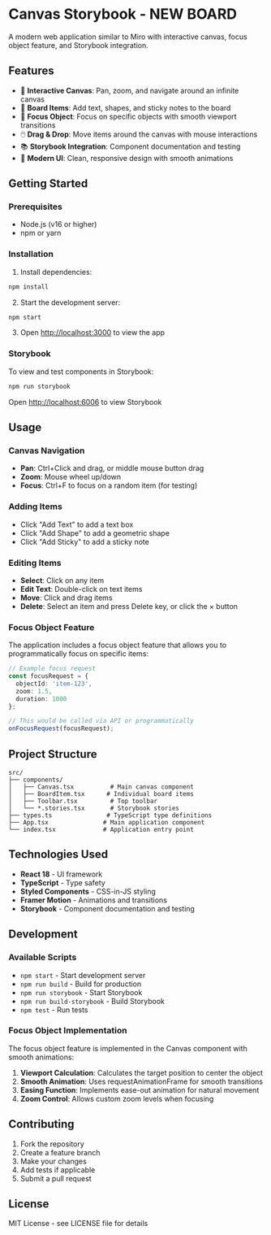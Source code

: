 # Canvas Storybook - NEW BOARD

A modern web application similar to Miro with interactive canvas, focus object feature, and Storybook integration.

## Features

- 🎨 **Interactive Canvas**: Pan, zoom, and navigate around an infinite canvas
- 📝 **Board Items**: Add text, shapes, and sticky notes to the board
- 🎯 **Focus Object**: Focus on specific objects with smooth viewport transitions
- 🖱️ **Drag & Drop**: Move items around the canvas with mouse interactions
- 📚 **Storybook Integration**: Component documentation and testing
- 🎨 **Modern UI**: Clean, responsive design with smooth animations

## Getting Started

### Prerequisites

- Node.js (v16 or higher)
- npm or yarn

### Installation

1. Install dependencies:
```bash
npm install
```

2. Start the development server:
```bash
npm start
```

3. Open [http://localhost:3000](http://localhost:3000) to view the app

### Storybook

To view and test components in Storybook:

```bash
npm run storybook
```

Open [http://localhost:6006](http://localhost:6006) to view Storybook

## Usage

### Canvas Navigation
- **Pan**: Ctrl+Click and drag, or middle mouse button drag
- **Zoom**: Mouse wheel up/down
- **Focus**: Ctrl+F to focus on a random item (for testing)

### Adding Items
- Click "Add Text" to add a text box
- Click "Add Shape" to add a geometric shape
- Click "Add Sticky" to add a sticky note

### Editing Items
- **Select**: Click on any item
- **Edit Text**: Double-click on text items
- **Move**: Click and drag items
- **Delete**: Select an item and press Delete key, or click the × button

### Focus Object Feature

The application includes a focus object feature that allows you to programmatically focus on specific items:

```typescript
// Example focus request
const focusRequest = {
  objectId: 'item-123',
  zoom: 1.5,
  duration: 1000
};

// This would be called via API or programmatically
onFocusRequest(focusRequest);
```

## Project Structure

```
src/
├── components/
│   ├── Canvas.tsx          # Main canvas component
│   ├── BoardItem.tsx      # Individual board items
│   ├── Toolbar.tsx         # Top toolbar
│   └── *.stories.tsx       # Storybook stories
├── types.ts               # TypeScript type definitions
├── App.tsx               # Main application component
└── index.tsx             # Application entry point
```

## Technologies Used

- **React 18** - UI framework
- **TypeScript** - Type safety
- **Styled Components** - CSS-in-JS styling
- **Framer Motion** - Animations and transitions
- **Storybook** - Component documentation and testing

## Development

### Available Scripts

- `npm start` - Start development server
- `npm run build` - Build for production
- `npm run storybook` - Start Storybook
- `npm run build-storybook` - Build Storybook
- `npm test` - Run tests

### Focus Object Implementation

The focus object feature is implemented in the Canvas component with smooth animations:

1. **Viewport Calculation**: Calculates the target position to center the object
2. **Smooth Animation**: Uses requestAnimationFrame for smooth transitions
3. **Easing Function**: Implements ease-out animation for natural movement
4. **Zoom Control**: Allows custom zoom levels when focusing

## Contributing

1. Fork the repository
2. Create a feature branch
3. Make your changes
4. Add tests if applicable
5. Submit a pull request

## License

MIT License - see LICENSE file for details

